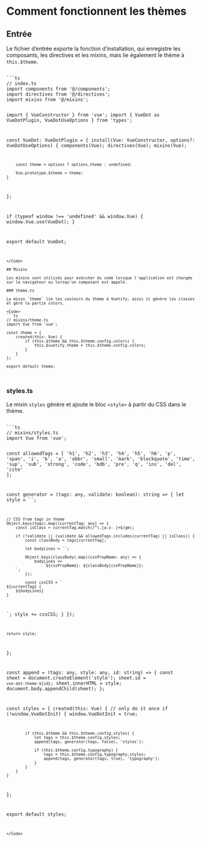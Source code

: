 # Comment fonctionnent les thèmes

## Entrée

Le fichier d’entrée exporte la fonction d’installation, qui enregistre les composants, les directives et les mixins, mais lie également le thème à `this.$theme`.

<Code>
```ts
// index.ts
import components from '@/components';
import directives from '@/directives';
import mixins from '@/mixins';

import { VueConstructor } from 'vue';
import { VueDot as VueDotPlugin, VueDotUseOptions } from 'types';

const VueDot: VueDotPlugin = {
	install(Vue: VueConstructor, options?: VueDotUseOptions) {
		components(Vue);
		directives(Vue);
		mixins(Vue);

		const theme = options ? options.theme : undefined;

		Vue.prototype.$theme = theme;
	}
};

if (typeof window !== 'undefined' && window.Vue) {
	window.Vue.use(VueDot);
}

export default VueDot;
```
</Code>

## Mixins

Les mixins sont utilisés pour exécuter du code lorsque l'application est chargée sur le navigateur ou lorsqu'un composant est appelé.

### theme.ts

La mixin `theme` lie les couleurs du thème à Vuetify, ainsi il génère les classes et gère la partie colors.

<Code>
```ts
// mixins/theme.ts
import Vue from 'vue';

const theme = {
	created(this: Vue) {
		if (this.$theme && this.$theme.config.colors) {
			this.$vuetify.theme = this.$theme.config.colors;
		}
	}
};

export default theme;
```
</Code>

### styles.ts

Le mixin `styles` génère et ajoute le bloc `<style>` à partir du CSS dans le thème.

<Code>
```ts
// mixins/styles.ts
import Vue from 'vue';

const allowedTags = [
	'h1',
	'h2',
	'h3',
	'h4',
	'h5',
	'h6',
	'p',
	'span',
	'i',
	'b',
	'a',
	'abbr',
	'small',
	'mark',
	'blockquote',
	'time',
	'sup',
	'sub',
	'strong',
	'code',
	'bdb',
	'pre',
	'q',
	'ins',
	'del',
	'cite'
];

const generator = (tags: any, validate: boolean): string => {
	let style = ``;

	// CSS from tags in theme
	Object.keys(tags).map((currentTag: any) => {
		const isClass = currentTag.match(/^\.[a-z- ]+$/gm);

		if (!validate || (validate && allowedTags.includes(currentTag) || isClass)) {
			const classBody = tags[currentTag];

			let bodyLines = ``;

			Object.keys(classBody).map((cssPropName: any) => {
				bodyLines +=
					`${cssPropName}: ${classBody[cssPropName]};
		`;
			});

			const cssCSS = `
	${currentTag} {
		${bodyLines}
	}
`;
			style += cssCSS;
		}
	});

	return style;
};

const append = (tags: any, style: any, id: string) => {
	const sheet = document.createElement('style');
	sheet.id = `vue-dot-theme-${id}`;
	sheet.innerHTML = style;
	document.body.appendChild(sheet);
};

const styles = {
	created(this: Vue) {
		// only do it once
		if (!window.VueDotInit) {
			window.VueDotInit = true;

			if (this.$theme && this.$theme.config.styles) {
				let tags = this.$theme.config.styles;
				append(tags, generator(tags, false), 'styles');

				if (this.$theme.config.typography) {
					tags = this.$theme.config.typography.styles;
					append(tags, generator(tags, true), 'typography');
				}
			}
		}
	}
};

export default styles;
```
</Code>
